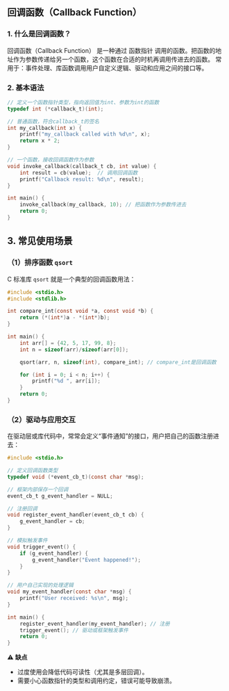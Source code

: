 ## 回调函数（Callback Function）
### 1. 什么是回调函数？
回调函数（Callback Function） 是一种通过 函数指针 调用的函数。把函数的地址作为参数传递给另一个函数，这个函数在合适的时机再调用传进去的函数。
常用于：事件处理、库函数调用用户自定义逻辑、驱动和应用之间的接口等。
### 2. 基本语法

``` c
// 定义一个函数指针类型，指向返回值为int、参数为int的函数
typedef int (*callback_t)(int);

// 普通函数，符合callback_t的签名
int my_callback(int x) {
    printf("my_callback called with %d\n", x);
    return x * 2;
}

// 一个函数，接收回调函数作为参数
void invoke_callback(callback_t cb, int value) {
    int result = cb(value);  // 调用回调函数
    printf("Callback result: %d\n", result);
}

int main() {
    invoke_callback(my_callback, 10); // 把函数作为参数传进去
    return 0;
}
```

## 3. 常见使用场景

### （1）排序函数 `qsort`

C 标准库 `qsort` 就是一个典型的回调函数用法：

```c
#include <stdio.h>
#include <stdlib.h>

int compare_int(const void *a, const void *b) {
    return (*(int*)a - *(int*)b);
}

int main() {
    int arr[] = {42, 5, 17, 99, 8};
    int n = sizeof(arr)/sizeof(arr[0]);

    qsort(arr, n, sizeof(int), compare_int); // compare_int是回调函数

    for (int i = 0; i < n; i++) {
        printf("%d ", arr[i]);
    }
    return 0;
}
```

### （2）驱动与应用交互

在驱动层或库代码中，常常会定义“事件通知”的接口，用户把自己的函数注册进去：

``` c
#include <stdio.h>

// 定义回调函数类型
typedef void (*event_cb_t)(const char *msg);

// 框架内部保存一个回调
event_cb_t g_event_handler = NULL;

// 注册回调
void register_event_handler(event_cb_t cb) {
    g_event_handler = cb;
}

// 模拟触发事件
void trigger_event() {
    if (g_event_handler) {
        g_event_handler("Event happened!");
    }
}

// 用户自己实现的处理逻辑
void my_event_handler(const char *msg) {
    printf("User received: %s\n", msg);
}

int main() {
    register_event_handler(my_event_handler); // 注册
    trigger_event(); // 驱动或框架触发事件
    return 0;
}
```

⚠️ **缺点**

- 过度使用会降低代码可读性（尤其是多层回调）。
- 需要小心函数指针的类型和调用约定，错误可能导致崩溃。
